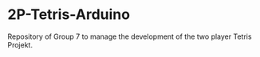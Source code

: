 # 2P-Tetris-Arduino

Repository of Group 7 to manage the development of the two player Tetris Projekt.
